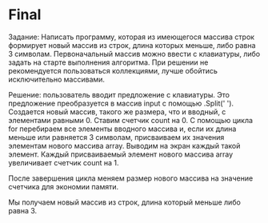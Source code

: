 # Final

Задание: Написать программу, которая из имеющегося массива строк формирует новый массив из строк, длина которых меньше, либо равна 3 символам. Первоначальный массив можно ввести с клавиатуры, либо задать на старте выполнения алгоритма. При решении не рекомендуется пользоваться коллекциями, лучше обойтись исключительно массивами.

Решение: пользователь вводит предложение с клавиатуры. Это предложение преобразуется в массив input с помощью .Split(' '). Создается новый массив, такого же размера, что и вводный, с элементами равными 0.  Ставим счетчик count на 0. С помощью цикла for перебираем все элементы вводного массива и, если их длина меньше или равняется 3 символам, присваиваем их значения элементам нового массива array. Выводим на экран каждый такой элемент. Каждый присваиваемый элемент нового массива array увеличивает счетчик count на 1.

После завершения цикла меняем размер нового массива на значение счетчика для экономии памяти. 

Мы получаем новый массив из строк, длина который меньше либо равна 3. 


  
